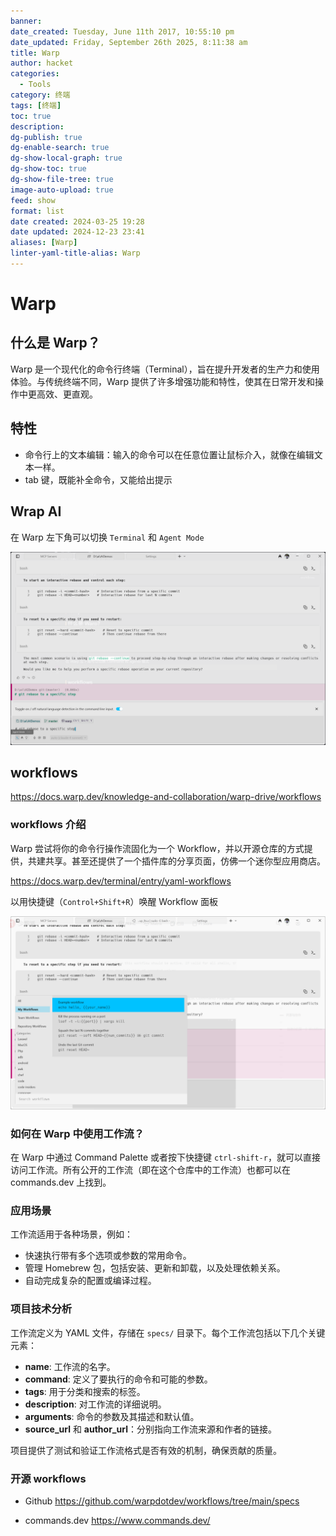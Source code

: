 ```yaml
---
banner:
date_created: Tuesday, June 11th 2017, 10:55:10 pm
date_updated: Friday, September 26th 2025, 8:11:38 am
title: Warp
author: hacket
categories:
  - Tools
category: 终端
tags: [终端]
toc: true
description:
dg-publish: true
dg-enable-search: true
dg-show-local-graph: true
dg-show-toc: true
dg-show-file-tree: true
image-auto-upload: true
feed: show
format: list
date created: 2024-03-25 19:28
date updated: 2024-12-23 23:41
aliases: [Warp]
linter-yaml-title-alias: Warp
---
```


# Warp

## 什么是 Warp？

Warp 是一个现代化的命令行终端（Terminal），旨在提升开发者的生产力和使用体验。与传统终端不同，Warp 提供了许多增强功能和特性，使其在日常开发和操作中更高效、更直观。

## 特性

- 命令行上的文本编辑：输入的命令可以在任意位置让鼠标介入，就像在编辑文本一样。
- tab 键，既能补全命令，又能给出提示

## Wrap AI

在 Warp 左下角可以切换 `Terminal` 和 `Agent Mode`

![image.png](https://raw.githubusercontent.com/hacket/ObsidianOSS/master/obsidian/20250727010232537.png)

## workflows

<https://docs.warp.dev/knowledge-and-collaboration/warp-drive/workflows>

### workflows 介绍

Warp 尝试将你的命令行操作流固化为一个 Workflow，并以开源仓库的方式提供，共建共享。甚至还提供了一个插件库的分享页面，仿佛一个迷你型应用商店。

<https://docs.warp.dev/terminal/entry/yaml-workflows>

以用快捷键（`Control+Shift+R`）唤醒 Workflow 面板

![image.png](https://raw.githubusercontent.com/hacket/ObsidianOSS/master/obsidian/20250727011609152.png)

### 如何在 Warp 中使用工作流？

在 Warp 中通过 Command Palette 或者按下快捷键 `ctrl-shift-r`，就可以直接访问工作流。所有公开的工作流（即在这个仓库中的工作流）也都可以在 commands.dev 上找到。

### 应用场景

工作流适用于各种场景，例如：

- 快速执行带有多个选项或参数的常用命令。
- 管理 Homebrew 包，包括安装、更新和卸载，以及处理依赖关系。
- 自动完成复杂的配置或编译过程。

### 项目技术分析

工作流定义为 YAML 文件，存储在 `specs/` 目录下。每个工作流包括以下几个关键元素：

- **name**: 工作流的名字。
- **command**: 定义了要执行的命令和可能的参数。
- **tags**: 用于分类和搜索的标签。
- **description**: 对工作流的详细说明。
- **arguments**: 命令的参数及其描述和默认值。
- **source_url** 和 **author_url**：分别指向工作流来源和作者的链接。

项目提供了测试和验证工作流格式是否有效的机制，确保贡献的质量。

### 开源 workflows

- Github
<https://github.com/warpdotdev/workflows/tree/main/specs>

- commands.dev
<https://www.commands.dev/>
